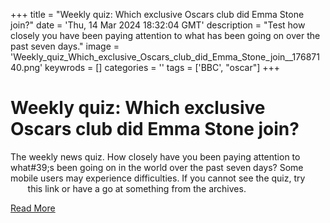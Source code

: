 +++
title = "Weekly quiz: Which exclusive Oscars club did Emma Stone join?"
date = 'Thu, 14 Mar 2024 18:32:04 GMT'
description = "Test how closely you have been paying attention to what has been going on over the past seven days."
image = 'Weekly_quiz_Which_exclusive_Oscars_club_did_Emma_Stone_join__17687140.png'
keywrods =  []
categories = ''
tags = ['BBC', "oscar"]
+++

# Weekly quiz: Which exclusive Oscars club did Emma Stone join?

The weekly news quiz.
How closely have you been paying attention to what<bb>#39;s been going on in the world over the past seven days?
Some mobile users may experience difficulties.
If you cannot see the quiz, try                 this link or have a go at something from the archives.


[Read More](https://www.bbc.co.uk/news/world-68566866)
